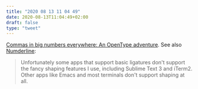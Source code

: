 ```yaml
---
title: "2020 08 13 11 04 49"
date: 2020-08-13T11:04:49+02:00
draft: false
type: "tweet"
---
```

[Commas in big numbers everywhere: An OpenType adventure](https://blog.janestreet.com/commas-in-big-numbers-everywhere/). See also [Numderline](https://thume.ca/numderline/):

> Unfortunately some apps that support basic ligatures don't support the fancy shaping features I use, including Sublime Text 3 and iTerm2. Other apps like Emacs and most terminals don't support shaping at all.
